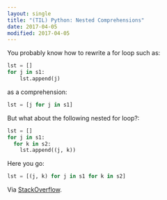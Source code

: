 ```yaml
---
layout: single
title: "(TIL) Python: Nested Comprehensions"
date: 2017-04-05
modified: 2017-04-05
---
```


You probably know how to rewrite a for loop such as:

```python
lst = []
for j in s1:
    lst.append(j)
```

as a comprehension:

```python
lst = [j for j in s1]
```

But what about the following nested for loop?:

```python
lst = []
for j in s1:
  for k in s2:
    lst.append((j, k))
```

Here you go:

```python
lst = [(j, k) for j in s1 for k in s2]
```

Via [StackOverflow](http://stackoverflow.com/a/3633145/1257318).
